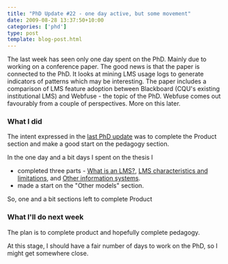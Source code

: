 ```yaml
---
title: "PhD Update #22 - one day active, but some movement"
date: 2009-08-28 13:37:50+10:00
categories: ['phd']
type: post
template: blog-post.html
---
```

The last week has seen only one day spent on the PhD. Mainly due to working on a conference paper. The good news is that the paper is connected to the PhD. It looks at mining LMS usage logs to generate indicators of patterns which may be interesting. The paper includes a comparison of LMS feature adoption between Blackboard (CQU's existing institutional LMS) and Webfuse - the topic of the PhD. Webfuse comes out favourably from a couple of perspectives. More on this later.

### What I did

The intent expressed in the [last PhD update](/blog2/2009/08/21/phd-update-21-end-in-sight-for-chapter-2/) was to complete the Product section and make a good start on the pedagogy section.

In the one day and a bit days I spent on the thesis I

- completed three parts - [What is an LMS?](/blog2/2009/08/21/what-is-an-lms/), [LMS characteristics and limitations](/blog2/2009/08/23/lms-characteristics-and-limitations/), and [Other information systems](/blog2/2009/08/23/other-information-systems-in-higher-education/).
- made a start on the "Other models" section.

So, one and a bit sections left to complete Product

### What I'll do next week

The plan is to complete product and hopefully complete pedagogy.

At this stage, I should have a fair number of days to work on the PhD, so I might get somewhere close.